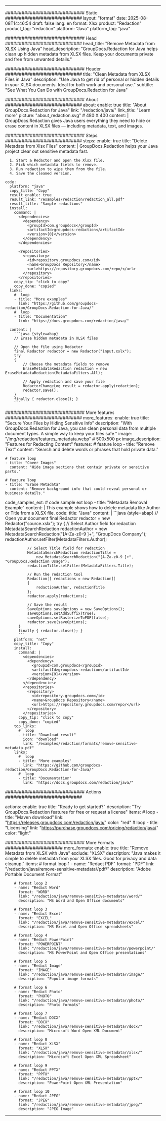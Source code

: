 
---
############################# Static ############################
layout: "format"
date:  2025-08-08T14:46:54
draft: false
lang: en
format: Xlsx
product: "Redaction"
product_tag: "redaction"
platform: "Java"
platform_tag: "java"

############################# Head ############################
head_title: "Remove Metadata from XLSX Using Java"
head_description: "GroupDocs.Redaction for Java helps clean up hidden metadata from XLSX files. Keep your documents private and free from unwanted details."

############################# Header ############################
title: "Clean Metadata from XLSX Files in Java" 
description: "Use Java to get rid of personal or hidden details in your XLSX documents. Ideal for both work and personal use."
subtitle: "See What You Can Do with GroupDocs.Redaction for Java" 

############################# About ############################
about:
    enable: true
    title: "About GroupDocs.Redaction for Java"
    link: "/redaction/java/"
    link_title: "Learn more"
    picture: "about_redaction.svg" # 480 X 400
    content: |
       GroupDocs.Redaction gives Java users everything they need to hide or erase content in XLSX files — including metadata, text, and images.

############################# Steps ############################
steps:
    enable: true
    title: "Delete Metadata from Xlsx Files"
    content: |
      GroupDocs.Redaction helps your Java project clear out sensitive metadata fast.
      
      1. Start a Redactor and open the Xlsx file.
      2. Pick which metadata fields to remove.
      3. Run redaction to wipe them from the file.
      4. Save the cleaned version.
   
    code:
      platform: "java"
      copy_title: "Copy"
      result_enable: true
      result_link: "/examples/redaction/redaction_all.pdf"
      result_title: "Sample redactions"
      install:
        command: |
          <dependencies>
            <dependency>
              <groupId>com.groupdocs</groupId>
              <artifactId>groupdocs-redaction</artifactId>
              <version>{0}</version>
            </dependency>
          </dependencies>

          <repositories>
            <repository>
              <id>repository.groupdocs.com</id>
              <name>GroupDocs Repository</name>
              <url>https://repository.groupdocs.com/repo/</url>
            </repository>
          </repositories>
        copy_tip: "click to copy"
        copy_done: "copied"
      links:
        #  loop
        - title: "More examples"
          link: "https://github.com/groupdocs-redaction/GroupDocs.Redaction-for-Java/"
        #  loop
        - title: "Documentation"
          link: "https://docs.groupdocs.com/redaction/java/"
          
      content: |
        ```java {style=abap}
        // Erase hidden metadata in XLSX files

        // Open the file using Redactor
        final Redactor redactor = new Redactor("input.xslx");
        try
        {
            // Choose the metadata fields to remove
            EraseMetadataRedaction redaction = new EraseMetadataRedaction(MetadataFilters.All);

            // Apply redaction and save your file
            RedactorChangeLog result = redactor.apply(redaction);
            redactor.save();
        }
        finally { redactor.close(); }
        ```            


############################# More features ############################
more_features:
  enable: true
  title: "Secure Your Files by Hiding Sensitive Info"
  description: "With GroupDocs.Redaction for Java, you can clean personal data from multiple document types. A simple way to keep your files safe."
  image: "/img/redaction/features_metadata.webp" # 500x500 px
  image_description: "Features for Redacting Content"
  features:
    # feature loop
    - title: "Remove Text"
      content: "Search and delete words or phrases that hold private data."

    # feature loop
    - title: "Cover Images"
      content: "Hide image sections that contain private or sensitive parts."

    # feature loop
    - title: "Erase Metadata"
      content: "Remove background info that could reveal personal or business details."
      
  code_samples_ext:
    # code sample ext loop
    - title: "Metadata Removal Example"
      content: |
        This example shows how to delete metadata like Author or Title from a XLSX file.
      code:
        title: "Java"
        content: |
          ```java {style=abap}
          //  Open your document
          final Redactor redactor = new Redactor("source.xslx");
          try
          {
              // Select Author field for redaction
              MetadataSearchRedaction redactionAuthor = 
                  new MetadataSearchRedaction("[A-Za-z0-9 ]+", "GroupDocs Company");
              redactionAuthor.setFilter(MetadataFilters.Author);

              // Select Title field for redaction
              MetadataSearchRedaction redactionTitle = 
                  new MetadataSearchRedaction("[A-Za-z0-9 ]+", "GroupDocs.Redaction Usage");
              redactionTitle.setFilter(MetadataFilters.Title);

              // Run the redaction tool
              Redaction[] redactions = new Redaction[]
              {
                  redactionAuthor, redactionTitle
              };
              redactor.apply(redactions);

              // Save the result
              SaveOptions saveOptions = new SaveOptions();
              saveOptions.setAddSuffix(true);
              saveOptions.setRasterizeToPDF(false);
              redactor.save(saveOptions);
          }
          finally { redactor.close(); }
          ```
        platform: "net"
        copy_title: "Copy"
        install:
          command: |
            <dependencies>
              <dependency>
                <groupId>com.groupdocs</groupId>
                <artifactId>groupdocs-redaction</artifactId>
                <version>{0}</version>
              </dependency>
            </dependencies>
            <repositories>
              <repository>
                <id>repository.groupdocs.com</id>
                <name>GroupDocs Repository</name>
                <url>https://repository.groupdocs.com/repo/</url>
              </repository>
            </repositories>
          copy_tip: "click to copy"
          copy_done: "copied"
        top_links:
          #  loop
          - title: "Download result"
            icon: "download"
            link: "/examples/redaction/formats/remove-sensitive-metadata.pdf"
        links:
          #  loop
          - title: "More examples"
            link: "https://github.com/groupdocs-redaction/GroupDocs.Redaction-for-Java/"
          #  loop
          - title: "Documentation"
            link: "https://docs.groupdocs.com/redaction/java/"


############################# Actions ############################

actions:
  enable: true
  title: "Ready to get started?"
  description: "Try GroupDocs.Redaction features for free or request a license"
  items:
    #  loop
    - title: "Maven download"
      link: "https://releases.groupdocs.com/redaction/java/"
      color: "red"
        #  loop
    - title: "Licensing"
      link: "https://purchase.groupdocs.com/pricing/redaction/java/"
      color: "light"


############################# More Formats #####################
more_formats:
    enable: true
    title: "Remove Metadata from XLSX with Java"
    exclude: "XLSX"
    description: "Java makes it simple to delete metadata from your XLSX files. Good for privacy and data cleanup."
    items: 
        # format loop 1
        - name: "Redact PDF"
          format: "PDF"
          link: "/redaction/java/remove-sensitive-metadata//pdf/"
          description: "Adobe Portable Document Format"

        # format loop 2
        - name: "Redact Word"
          format: "WORD"
          link: "/redaction/java/remove-sensitive-metadata//word/"
          description: "MS Word and Open Office documents"
          
        # format loop 3
        - name: "Redact Excel"
          format: "EXCEL"
          link: "/redaction/java/remove-sensitive-metadata//excel/"
          description: "MS Excel and Open Office spreadsheets"

        # format loop 4
        - name: "Redact PowerPoint"
          format: "POWERPOINT"
          link: "/redaction/java/remove-sensitive-metadata//powerpoint/"
          description: "MS PowerPoint and Open Office presentations"

        # format loop 5
        - name: "Redact Image"
          format: "IMAGE"
          link: "/redaction/java/remove-sensitive-metadata//image/"
          description: "Popular image formats"

        # format loop 6
        - name: "Redact Photo"
          format: "PHOTO"
          link: "/redaction/java/remove-sensitive-metadata//photo/"
          description: "Photo formats"

        # format loop 7
        - name: "Redact DOCX"
          format: "DOCX"
          link: "/redaction/java/remove-sensitive-metadata//docx/"
          description: "Microsoft Word Open XML Document"
          
        # format loop 8
        - name: "Redact XLSX"
          format: "XLSX"
          link: "/redaction/java/remove-sensitive-metadata//xlsx/"
          description: "Microsoft Excel Open XML Spreadsheet"
          
        # format loop 9
        - name: "Redact PPTX"
          format: "PPTX"
          link: "/redaction/java/remove-sensitive-metadata//pptx/"
          description: "PowerPoint Open XML Presentation"

        # format loop 10
        - name: "Redact JPEG"
          format: "JPEG"
          link: "/redaction/java/remove-sensitive-metadata//jpeg/"
          description: "JPEG Image"


---